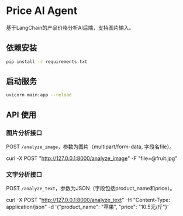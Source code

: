 # Price AI Agent

基于LangChain的产品价格分析AI后端，支持图片输入。

## 依赖安装

```bash
pip install -r requirements.txt
```

## 启动服务

```bash
uvicorn main:app --reload
```

## API 使用

### 图片分析接口
POST `/analyze_image`，参数为图片（multipart/form-data, 字段名file）。

curl -X POST "http://127.0.0.1:8000/analyze_image" -F "file=@fruit.jpg"

### 文字分析接口
POST `/analyze_text`，参数为JSON（字段包括product_name和price）。

curl -X POST "http://127.0.0.1:8000/analyze_text" -H "Content-Type: application/json" -d '{"product_name": "苹果", "price": "10.5元/斤"}'

